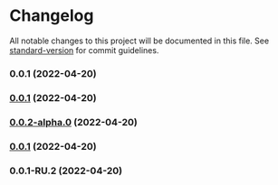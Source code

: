 # Changelog

All notable changes to this project will be documented in this file. See [standard-version](https://github.com/conventional-changelog/standard-version) for commit guidelines.

### 0.0.1 (2022-04-20)

### [0.0.1](///compare/v0.0.2-alpha.0...v0.0.1) (2022-04-20)

### [0.0.2-alpha.0](///compare/v0.0.1-RU.2...v0.0.2-alpha.0) (2022-04-20)

### [0.0.1](///compare/v0.0.1-RU.2...v0.0.1) (2022-04-20)

### 0.0.1-RU.2 (2022-04-20)
